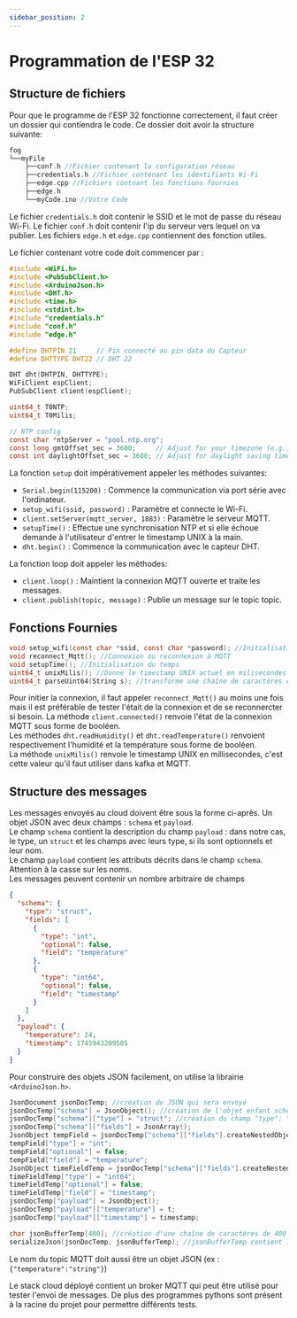 ```yaml
---
sidebar_position: 2
---
```

# Programmation de l'ESP 32

## Structure de fichiers
Pour que le programme de l'ESP 32 fonctionne correctement, il faut créer un dossier qui contiendra le code. Ce dossier doit avoir la structure suivante:
```c
fog
└──myFile
    ├──conf.h //Fichier contenant la configuration réseau
    ├──credentials.h //Fichier contenant les identifiants Wi-Fi
    ├──edge.cpp //Fichiers contnant les fonctions fournies 
    ├──edge.h
    └──myCode.ino //Votre Code
```
Le fichier `credentials.h` doit contenir le SSID et le mot de passe du réseau Wi-Fi.
Le fichier `conf.h` doit contenir l'ip du serveur vers lequel on va publier.
Les fichiers `edge.h` et `edge.cpp` contiennent des fonction utiles.

Le fichier contenant votre code doit commencer par : 
```c
#include <WiFi.h>
#include <PubSubClient.h>
#include <ArduinoJson.h>
#include <DHT.h>
#include <time.h>
#include <stdint.h>
#include "credentials.h"
#include "conf.h"
#include "edge.h"

#define DHTPIN 21     // Pin connecté au pin data du Capteur
#define DHTTYPE DHT22 // DHT 22 

DHT dht(DHTPIN, DHTTYPE);
WiFiClient espClient;
PubSubClient client(espClient);

uint64_t T0NTP;
uint64_t T0Milis;

// NTP config
const char *ntpServer = "pool.ntp.org";
const long gmtOffset_sec = 3600;     // Adjust for your timezone (e.g., -3600 for GMT-1)
const int daylightOffset_sec = 3600; // Adjust for daylight saving time
```

La fonction `setup` doit impérativement appeler les méthodes suivantes:
- `Serial.begin(115200)` : Commence la communication via port série avec l'ordinateur.
- `setup_wifi(ssid, password)` : Paramètre et connecte le Wi-Fi.
- `client.setServer(mqtt_server, 1883)` : Paramètre le serveur MQTT.
- `setupTime()` : Effectue une synchronisation NTP et si elle échoue demande à l'utilisateur d'entrer le timestamp UNIX à la main.
- `dht.begin()` : Commence la communication avec le capteur DHT.

La fonction loop doit appeler les méthodes:
- `client.loop()` : Maintient la connexion MQTT ouverte et traite les messages.
- `client.publish(topic, message)` : Publie un message sur le topic topic.

## Fonctions Fournies 

```c
void setup_wifi(const char *ssid, const char *password); //Initialisation du Wi-Fi
void reconnect_Mqtt(); //Connexion ou reconnexion à MQTT
void setupTime(); //Initialisation du temps
uint64_t unixMilis(); //Donne le timestamp UNIX actuel en milisecondes
uint64_t parseUint64(String s); //transforme une chaîne de caractères en uint64_t
```
Pour initier la connexion, il faut appeler `reconnect_Mqtt()` au moins une fois mais il est préférable de tester l'était de la connexion et de se reconnercter si besoin. La méthode `client.connected()` renvoie l'état de la connexion MQTT sous forme de booléen. \
Les méthodes `dht.readHumidity()` et `dht.readTemperature()` renvoient respectivement l'humidité et la température sous forme de booléen. \
La méthode `unixMilis()` renvoie le timestamp UNIX en millisecondes, c'est cette valeur qu'il faut utiliser dans kafka et MQTT. 

## Structure des messages

Les messages envoyés au cloud doivent être sous la forme ci-après. Un objet JSON avec deux champs : `schema` et `payload`. \
Le champ `schema` contient la description du champ `payload` : dans notre cas, le type, un `struct` et les champs avec leurs type, si ils sont optionnels et leur nom. \
Le champ `payload` contient les attributs décrits dans le champ `schema`. Attention à la casse sur les noms. \
Les messages peuvent contenir un nombre arbitraire de champs
```json title="Exemple d'un message valide"
{
  "schema": {
    "type": "struct",
    "fields": [
      {
        "type": "int",
        "optional": false,
        "field": "temperature"
      },
      {
        "type": "int64",
        "optional": false,
        "field": "timestamp"
      }
    ]
  },
  "payload": {
    "temperature": 24,
    "timestamp": 1745943209505
  }
}
```
Pour construire des objets JSON facilement, on utilise la librairie `<ArduinoJson.h>`.
```c title="Code utilisé pour l'exemple"
JsonDocument jsonDocTemp; //création du JSON qui sera envoyé
jsonDocTemp["schema"] = JsonObject(); //création de l'objet enfant schema
jsonDocTemp["schema"]["type"] = "struct"; //création du champ "type": "struct"
jsonDocTemp["schema"]["fields"] = JsonArray(); 
JsonObject tempField = jsonDocTemp["schema"]["fields"].createNestedObject(); //cela permet d'accéder plus facilement à l'objet qui décrit le champ température
tempField["type"] = "int";
tempField["optional"] = false;
tempField["field"] = "temperature";
JsonObject timeFieldTemp = jsonDocTemp["schema"]["fields"].createNestedObject();
timeFieldTemp["type"] = "int64";
timeFieldTemp["optional"] = false;
timeFieldTemp["field"] = "timestamp";
jsonDocTemp["payload"] = JsonObject();
jsonDocTemp["payload"]["temperature"] = t;
jsonDocTemp["payload"]["timestamp"] = timestamp;

char jsonBufferTemp[400]; //création d'une chaîne de caractères de 400 caractères (a augmenter si besoin) 
serializeJson(jsonDocTemp, jsonBufferTemp); //jsonBufferTemp contient la chaîne de caractères à envoyer.
```

Le nom du topic MQTT doit aussi être un objet JSON (ex : `{"temperature":"string"}`)

Le stack cloud déployé contient un broker MQTT qui peut être utilisé pour tester l'envoi de messages.
De plus des programmes pythons sont présent à la racine du projet pour permettre différents tests.